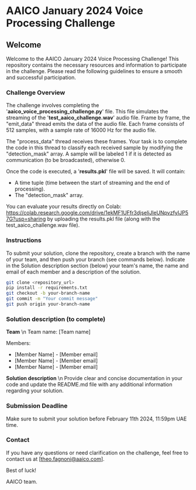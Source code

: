 # AAICO January 2024 Voice Processing Challenge

## Welcome

Welcome to the AAICO January 2024 Voice Processing Challenge! This repository contains the necessary resources and information to participate in the challenge. Please read the following guidelines to ensure a smooth and successful participation.

### Challenge Overview

The challenge involves completing the '**aaico_voice_processing_challenge.py**' file. This file simulates the streaming of the '**test_aaico_challenge.wav**' audio file. Frame by frame, the "emit_data" thread emits the data of the audio file. Each frame consists of 512 samples, with a sample rate of 16000 Hz for the audio file.

The "process_data" thread receives these frames. Your task is to complete the code in this thread to classify each received sample by modifying the "detection_mask" array. A sample will be labeled 1 if it is detected as communication (to be broadcasted), otherwise 0.

Once the code is executed, a '**results.pkl**' file will be saved. It will contain:

- A time tuple (time between the start of streaming and the end of processing).
- The "detection_mask" array.

You can evaluate your results directly on Colab: https://colab.research.google.com/drive/1ekMF1UFfr3djseliJleUNpvzfyIJP57G?usp=sharing by uploading the results.pkl file (along with the test_aaico_challenge.wav file).

### Instructions

To submit your solution, clone the repository, create a branch with the name of your team, and then push your branch (see commands below). Indicate in the Solution description section (below) your team's name, the name and email of each member and a description of the solution.

```bash
git clone <repository_url>
pip install -r requirements.txt
git checkout -b your-branch-name
git commit -m "Your commit message"
git push origin your-branch-name
```

### Solution description (to complete)

**Team** \n
Team name: [Team name]

Members:

- [Member Name] - [Member email]
- [Member Name] - [Member email]
- [Member Name] - [Member email]

**Solution description** \n
Provide clear and concise documentation in your code and update the README.md file with any additional information regarding your solution.

### Submission Deadline

Make sure to submit your solution before February 11th 2024, 11:59pm UAE time.

### Contact

If you have any questions or need clarification on the challenge, feel free to contact us at [theo.fagnoni@aaico.com].

Best of luck!

AAICO team.
